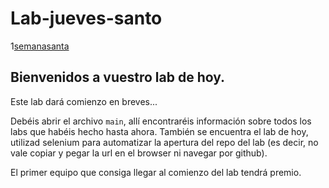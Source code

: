 # Lab-jueves-santo
1[semanasanta](https://ca-times.brightspotcdn.com/dims4/default/5d9c4c6/2147483647/strip/true/crop/5568x2923+0+394/resize/1200x630!/quality/90/?url=https%3A%2F%2Fcalifornia-times-brightspot.s3.amazonaws.com%2F65%2Fc5%2F52c0de624bc2981bd9fc43637cb3%2F9b96d215f5bf9e12cc8c904b87168e8413bdbafc.jpg)

## Bienvenidos a vuestro lab de hoy.

Este lab dará comienzo en breves...



Debéis abrir el archivo `main`, allí encontraréis información sobre todos los labs que habéis hecho hasta ahora. También se encuentra el lab de hoy, utilizad selenium para automatizar la apertura del repo del lab (es decir, no vale copiar y pegar la url en el browser ni navegar por github).

El primer equipo que consiga llegar al comienzo del lab tendrá premio.
